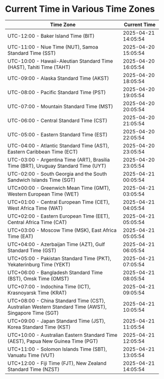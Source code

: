 # Current Time in Various Time Zones

| Time Zone | Current Time |
|-----------|--------------|
| UTC-12:00 - Baker Island Time (BIT) | 2025-04-21 14:05:54 |
| UTC-11:00 - Niue Time (NUT), Samoa Standard Time (SST) | 2025-04-20 15:05:54 |
| UTC-10:00 - Hawaii-Aleutian Standard Time (HAST), Tahiti Time (TAHT) | 2025-04-20 16:05:54 |
| UTC-09:00 - Alaska Standard Time (AKST) | 2025-04-20 18:05:54 |
| UTC-08:00 - Pacific Standard Time (PST) | 2025-04-20 19:05:54 |
| UTC-07:00 - Mountain Standard Time (MST) | 2025-04-20 20:05:54 |
| UTC-06:00 - Central Standard Time (CST) | 2025-04-20 21:05:54 |
| UTC-05:00 - Eastern Standard Time (EST) | 2025-04-20 22:05:54 |
| UTC-04:00 - Atlantic Standard Time (AST), Eastern Caribbean Time (ECT) | 2025-04-20 23:05:54 |
| UTC-03:00 - Argentina Time (ART), Brasília Time (BRT), Uruguay Standard Time (UYT) | 2025-04-20 23:05:54 |
| UTC-02:00 - South Georgia and the South Sandwich Islands Time (SGT) | 2025-04-21 00:05:54 |
| UTC±00:00 - Greenwich Mean Time (GMT), Western European Time (WET) | 2025-04-21 03:05:54 |
| UTC+01:00 - Central European Time (CET), West Africa Time (WAT) | 2025-04-21 04:05:54 |
| UTC+02:00 - Eastern European Time (EET), Central Africa Time (CAT) | 2025-04-21 05:05:54 |
| UTC+03:00 - Moscow Time (MSK), East Africa Time (EAT) | 2025-04-21 05:05:54 |
| UTC+04:00 - Azerbaijan Time (AZT), Gulf Standard Time (GST) | 2025-04-21 06:05:54 |
| UTC+05:00 - Pakistan Standard Time (PKT), Yekaterinburg Time (YEKT) | 2025-04-21 07:05:54 |
| UTC+06:00 - Bangladesh Standard Time (BST), Omsk Time (OMST) | 2025-04-21 08:05:54 |
| UTC+07:00 - Indochina Time (ICT), Krasnoyarsk Time (KRAT) | 2025-04-21 09:05:54 |
| UTC+08:00 - China Standard Time (CST), Australian Western Standard Time (AWST), Singapore Time (SGT) | 2025-04-21 10:05:54 |
| UTC+09:00 - Japan Standard Time (JST), Korea Standard Time (KST) | 2025-04-21 11:05:54 |
| UTC+10:00 - Australian Eastern Standard Time (AEST), Papua New Guinea Time (PGT) | 2025-04-21 12:05:54 |
| UTC+11:00 - Solomon Islands Time (SBT), Vanuatu Time (VUT) | 2025-04-21 13:05:54 |
| UTC+12:00 - Fiji Time (FJT), New Zealand Standard Time (NZST) | 2025-04-21 14:05:54 |
